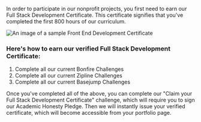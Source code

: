 In order to participate in our nonprofit projects, you first need to earn our Full Stack Development Certificate. This certificate signifies that you've completed the first 800 hours of our curriculum.

![An image of a sample Front End Development Certificate](http://i.imgur.com/Dlv4qSZ.png)

### Here's how to earn our verified Full Stack Development Certificate:

1. Complete all our current Bonfire Challenges
1. Complete all our current Zipline Challenges
1. Complete all our current Basejump Challenges

Once you've completed all of the above, you can complete our "Claim your Full Stack Development Certificate" challenge, which will require you to sign our Academic Honesty Pledge. Then we will instantly issue your verified certificate, which will become accessible from your portfolio page.
